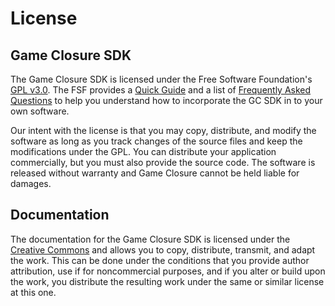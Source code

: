 # License

## Game Closure SDK

The Game Closure SDK is licensed under the Free Software
Foundation's [GPL v3.0](http://www.gnu.org/licenses/gpl-3.0.html).
The FSF provides a [Quick Guide](http://www.gnu.org/licenses/quick-guide-gplv3.html)
and a list of [Frequently Asked Questions](http://www.gnu.org/licenses/gpl-faq.html)
to help you understand how to incorporate the GC SDK in to your
own software.

Our intent with the license is that you may copy,
distribute, and modify the software as long as you track
changes of the source files and keep the modifications under
the GPL. You can distribute your application commercially,
but you must also provide the source code. The software is
released without warranty and Game Closure cannot be held
liable for damages.

## Documentation

The documentation for the Game Closure SDK is licensed under
the [Creative Commons](http://creativecommons.org/licenses/by-nc-sa/3.0/)
and allows you to copy, distribute, transmit, and adapt
the work. This can be done under the conditions that you
provide author attribution, use if for noncommercial
purposes, and if you alter or build upon the work, you
distribute the resulting work under the same or similar
license at this one.
